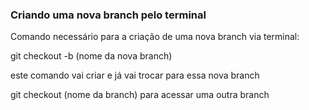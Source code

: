 ### Criando uma nova branch pelo terminal

Comando necessário para a criação de uma nova branch via terminal: 

git checkout -b (nome da nova branch)

este comando vai criar e já vai trocar para essa nova branch

git checkout (nome da branch) para acessar uma outra branch

